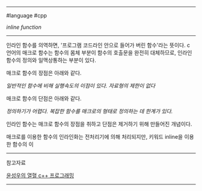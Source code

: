 
---

#language #cpp 

*inline function*

---

인라인 함수를 의역하면, '프로그램 코드라인 안으로 들어가 버린 함수'라는 뜻이다. c 언어의 매크로 함수는 함수의 몸체 부분이 함수의 호출문을 완전히 대체하므로, 인라인 함수의 정의와 일맥상통하는 부분이 있다.

매크로 함수의 장점은 아래와 같다.

*일반적인 함수에 비해 실행속도의 이점이 있다.*
*자료형의 제한이 없다*

매크로 함수의 단점은 아래와 같다.

*정의하기가 어렵다. 복잡한 함수를 매크로의 형태로 정의하는 데 한계가 있다.*

인라인 함수는 매크로 함수의 장점을 취하고 단점은 제거하기 위해 만들어진 개념이다.

매크로를 이용한 함수의 인라인화는 전처리기에 의해 처리되지만, 키워드 inline을 이용한 함수의 이

---

참고자료

[윤성우의 열혈 c++ 프로그래밍](https://product.kyobobook.co.kr/detail/S000001589147)

---